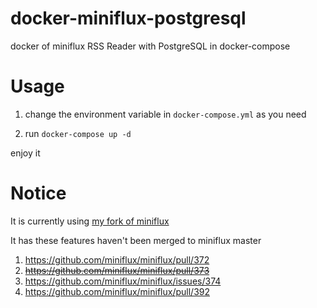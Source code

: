 # docker-miniflux-postgresql
docker of miniflux RSS Reader with PostgreSQL in docker-compose

# Usage
1. change the environment variable in `docker-compose.yml` as you need

2. run `docker-compose up -d`

enjoy it

# Notice
It is currently using [my fork of miniflux](https://github.com/fengkx/miniflux/tree/fork)

It has these features haven't been merged to miniflux master

1. https://github.com/miniflux/miniflux/pull/372
1. ~~https://github.com/miniflux/miniflux/pull/373~~
1. https://github.com/miniflux/miniflux/issues/374
1. https://github.com/miniflux/miniflux/pull/392